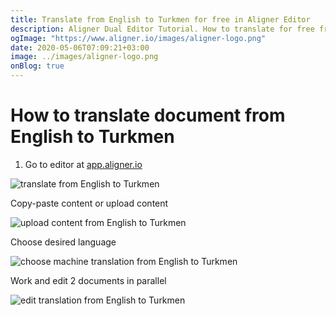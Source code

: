 ```yaml
---
title: Translate from English to Turkmen for free in Aligner Editor
description: Aligner Dual Editor Tutorial. How to translate for free from English to Turkmen. Aligner is multilingual document management platform. 
ogImage: "https://www.aligner.io/images/aligner-logo.png"
date: 2020-05-06T07:09:21+03:00
image: ../images/aligner-logo.png
onBlog: true
---
```


# How to translate document from English to Turkmen

1. Go to editor at [app.aligner.io](https://app.aligner.io "Aligner App web page")

![translate from English to Turkmen](../aligner-blank-editor.png "translate from English to Turkmen")

Copy-paste content or upload content

![upload content from English to Turkmen](../aligner-uploaded-document.png "upload content from English to Turkmen")

Choose desired language

![choose machine translation from English to Turkmen](../aligner-language-dropdown.png "choose machine translation from English to Turkmen")

Work and edit 2 documents in parallel

![edit translation from English to Turkmen](../aligner-double-sitded-editor.png "edit translation from English to Turkmen")

